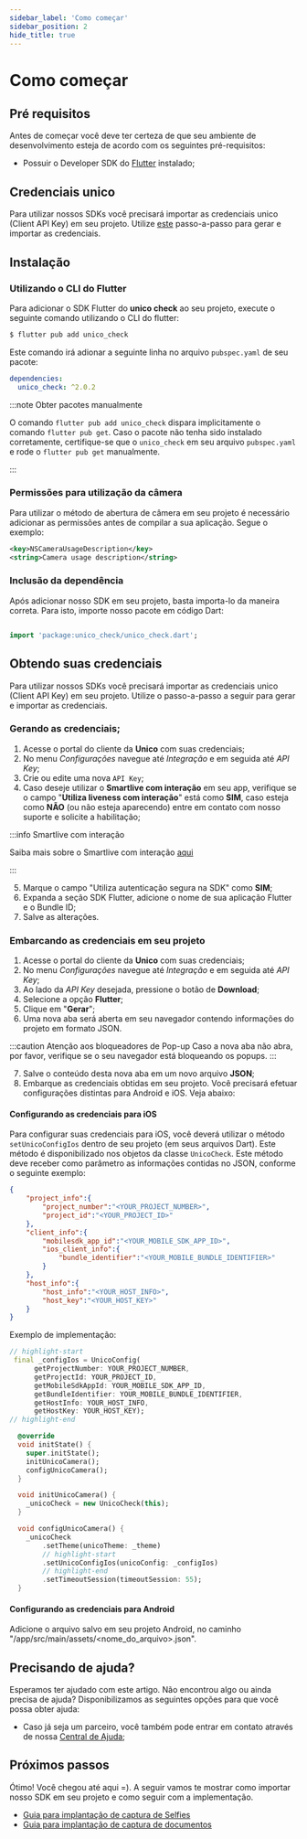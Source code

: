 ```yaml
---
sidebar_label: 'Como começar'
sidebar_position: 2
hide_title: true
---
```


# Como começar

## Pré requisitos

Antes de começar você deve ter certeza de que seu ambiente de desenvolvimento esteja de acordo com os seguintes pré-requisitos:

- Possuir o Developer SDK do [Flutter](https://docs.flutter.dev/get-started/install) instalado;

## Credenciais unico

Para utilizar nossos SDKs você precisará importar as credenciais unico (Client API Key) em seu projeto. Utilize [este](/guias/flutter/como-comecar#obtendo-suas-credenciais) passo-a-passo para gerar e importar as credenciais.

## Instalação

### Utilizando o CLI do Flutter

Para adicionar o SDK Flutter do **unico check** ao seu projeto, execute o seguinte comando utilizando o CLI do flutter:

```bash
$ flutter pub add unico_check
```

Este comando irá adionar a seguinte linha no arquivo `pubspec.yaml` de seu pacote:

```yaml pubspec.yaml
dependencies:
  unico_check: ^2.0.2
```

:::note Obter pacotes manualmente

O comando `flutter pub add unico_check` dispara implicitamente o comando `flutter pub get`. Caso o pacote não tenha sido instalado corretamente, certifique-se que o `unico_check` em seu arquivo `pubspec.yaml` e rode o `flutter pub get` manualmente.

:::

### Permissões para utilização da câmera

Para utilizar o método de abertura de câmera em seu projeto é necessário adicionar as permissões antes de compilar a sua aplicação. Segue o exemplo:

```xml
<key>NSCameraUsageDescription</key>
<string>Camera usage description</string>
```

### Inclusão da dependência 

Após adicionar nosso SDK em seu projeto, basta importa-lo da maneira correta. Para isto, importe nosso pacote em código Dart:

```dart title="main.dart"

import 'package:unico_check/unico_check.dart';

```

## Obtendo suas credenciais

Para utilizar nossos SDKs você precisará importar as credenciais unico (Client API Key) em seu projeto. Utilize o passo-a-passo a seguir para gerar e importar as credenciais.

### Gerando as credenciais;

1. Acesse o portal do cliente da **Unico** com suas credenciais;
2. No menu *Configurações* navegue até *Integração* e em seguida até *API Key*;
3. Crie ou edite uma nova `API Key`;
4. Caso deseje utilizar o **Smartlive com interação** em seu app, verifique se o campo "**Utiliza liveness com interação**" está como **SIM**, caso esteja como **NÃO** (ou não esteja aparecendo) entre em contato com nosso suporte e solicite a habilitação;

:::info Smartlive com interação

Saiba mais sobre o Smartlive com interação [aqui](/conceitos-importantes#smartlive-com-interação)

:::

5. Marque o campo "Utiliza autenticação segura na SDK" como **SIM**;
6. Expanda a seção SDK Flutter, adicione o nome de sua aplicação Flutter e o Bundle ID;
7. Salve as alterações.

### Embarcando as credenciais em seu projeto

1. Acesse o portal do cliente da **Unico** com suas credenciais;
2. No menu *Configurações* navegue até *Integração* e em seguida até *API Key*;
3. Ao lado da *API Key* desejada, pressione o botão de **Download**;
4. Selecione a opção **Flutter**;
5. Clique em "**Gerar**";
6. Uma nova aba será aberta em seu navegador contendo informações do projeto em formato JSON.

:::caution Atenção aos bloqueadores de Pop-up
Caso a nova aba não abra, por favor, verifique se o seu navegador está bloqueando os popups.
:::

7. Salve o conteúdo desta nova aba em um novo arquivo **JSON**;
8. Embarque as credenciais obtidas em seu projeto. Você precisará efetuar configurações distintas para Android e iOS. Veja abaixo:

#### Configurando as credenciais para iOS

Para configurar suas credenciais para iOS, você deverá utilizar o método `setUnicoConfigIos` dentro de seu projeto (em seus arquivos Dart). Este método é disponibilizado nos objetos da classe `UnicoCheck`. Este método deve receber como parâmetro as informações contidas no JSON, conforme o seguinte exemplo:

```json title="Arquivo JSON coms suas credenciais.json"
{
	"project_info":{
		"project_number":"<YOUR_PROJECT_NUMBER>",
		"project_id":"<YOUR_PROJECT_ID>"
	},
	"client_info":{
		"mobilesdk_app_id":"<YOUR_MOBILE_SDK_APP_ID>",
		"ios_client_info":{
			"bundle_identifier":"<YOUR_MOBILE_BUNDLE_IDENTIFIER>"
		}
	},
	"host_info":{
		"host_info":"<YOUR_HOST_INFO>",
		"host_key":"<YOUR_HOST_KEY>"
	}
}
```

Exemplo de implementação: 

```dart title="main.dart"  
// highlight-start
 final _configIos = UnicoConfig(
      getProjectNumber: YOUR_PROJECT_NUMBER,
      getProjectId: YOUR_PROJECT_ID,
      getMobileSdkAppId: YOUR_MOBILE_SDK_APP_ID,
      getBundleIdentifier: YOUR_MOBILE_BUNDLE_IDENTIFIER,
      getHostInfo: YOUR_HOST_INFO,
      getHostKey: YOUR_HOST_KEY);
// highlight-end

  @override
  void initState() {
    super.initState();
    initUnicoCamera();
    configUnicoCamera();
  }

  void initUnicoCamera() {
    _unicoCheck = new UnicoCheck(this);
  }

  void configUnicoCamera() {
    _unicoCheck
        .setTheme(unicoTheme: _theme)
		// highlight-start
        .setUnicoConfigIos(unicoConfig: _configIos)
		// highlight-end
        .setTimeoutSession(timeoutSession: 55);
  }
```


#### Configurando as credenciais para Android

Adicione o arquivo salvo em seu projeto Android, no caminho "/app/src/main/assets/<nome_do_arquivo>.json".

## Precisando de ajuda?

Esperamos ter ajudado com este artigo. Não encontrou algo ou ainda precisa de ajuda? Disponibilizamos as seguintes opções para que você possa obter ajuda:

- Caso já seja um parceiro, você também pode entrar em contato através de nossa [Central de Ajuda](https://ajuda.unico.io/hc/pt-br/categories/360002344171);

## Próximos passos

Ótimo! Você chegou até aqui =). A seguir vamos te mostrar como importar nosso SDK em seu projeto e como seguir com a implementação.

- [Guia para implantação de captura de Selfies](fluxos/captura-selfies)
- [Guia para implantação de captura de documentos](fluxos/captura-documentos)
<!-- - [API Reference do SDK](API) -->

